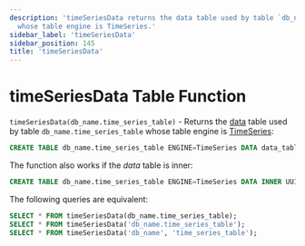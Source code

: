 ```yaml
---
description: 'timeSeriesData returns the data table used by table `db_name.time_series_table`
  whose table engine is TimeSeries.'
sidebar_label: 'timeSeriesData'
sidebar_position: 145
title: 'timeSeriesData'
---
```


# timeSeriesData Table Function

`timeSeriesData(db_name.time_series_table)` - Returns the [data](../../engines/table-engines/integrations/time-series.md#data-table) table
used by table `db_name.time_series_table` whose table engine is [TimeSeries](../../engines/table-engines/integrations/time-series.md):

```sql
CREATE TABLE db_name.time_series_table ENGINE=TimeSeries DATA data_table
```

The function also works if the _data_ table is inner:

```sql
CREATE TABLE db_name.time_series_table ENGINE=TimeSeries DATA INNER UUID '01234567-89ab-cdef-0123-456789abcdef'
```

The following queries are equivalent:

```sql
SELECT * FROM timeSeriesData(db_name.time_series_table);
SELECT * FROM timeSeriesData('db_name.time_series_table');
SELECT * FROM timeSeriesData('db_name', 'time_series_table');
```
